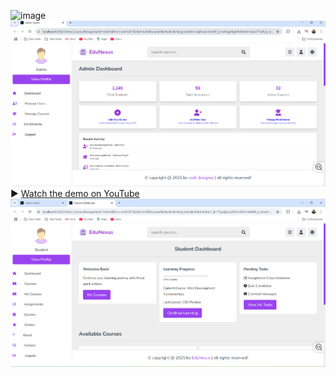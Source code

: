 ![image](https://github.com/user-attachments/assets/075784cd-a8bd-4e6b-a718-c9466a020ff4)
![image](https://github.com/malka810/Second-Sem-Final-Project/blob/38865b476a36a1139ec36a4a56ba3af3b655b511/Screenshot%202025-04-24%20202540.png)
▶️ [Watch the demo on YouTube](https://youtu.be/3fiMdjdl8kI?si=mLb64GrtpsIOidLV)
![image](https://github.com/malka810/Second-Sem-Final-Project/blob/1c89954a843232ae511fe4f7a428e2b73137b058/Screenshot%202025-04-24%20202724.png)
